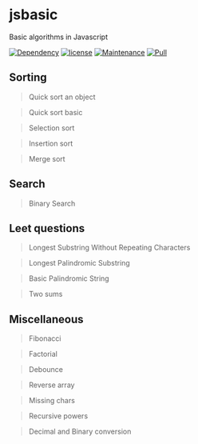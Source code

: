 # jsbasic
Basic algorithms in Javascript

[![Dependency](https://img.shields.io/badge/dependencies-up%20to%20date-green.svg)](https://github.com/lifengli/uiserver)
[![license](https://img.shields.io/badge/license-MIT-blue.svg)](https://github.com/lifengli/uiserver)
[![Maintenance](https://img.shields.io/badge/maintained-yes-orange.svg)](https://github.com/lifengli/uiserver)
[![Pull](https://img.shields.io/badge/pull%20request-welcome-ff69b4.svg)](https://github.com/lifengli/uiserver)

## Sorting
> Quick sort an object

> Quick sort basic

> Selection sort

> Insertion sort

> Merge sort

## Search
> Binary Search

## Leet questions
> Longest Substring Without Repeating Characters

> Longest Palindromic Substring

> Basic Palindromic String

> Two sums

## Miscellaneous
> Fibonacci

> Factorial

> Debounce

> Reverse array

> Missing chars

> Recursive powers

> Decimal and Binary conversion
